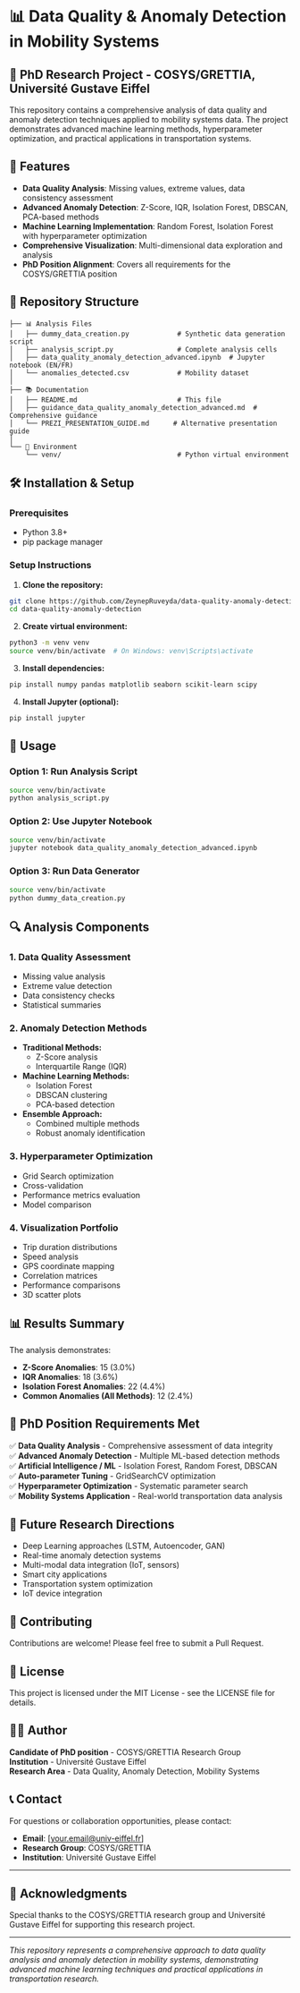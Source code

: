# 📊 Data Quality & Anomaly Detection in Mobility Systems

## 🎯 PhD Research Project - COSYS/GRETTIA, Université Gustave Eiffel

This repository contains a comprehensive analysis of data quality and anomaly detection techniques applied to mobility systems data. The project demonstrates advanced machine learning methods, hyperparameter optimization, and practical applications in transportation systems.

## 🚀 Features

- **Data Quality Analysis**: Missing values, extreme values, data consistency assessment
- **Advanced Anomaly Detection**: Z-Score, IQR, Isolation Forest, DBSCAN, PCA-based methods
- **Machine Learning Implementation**: Random Forest, Isolation Forest with hyperparameter optimization
- **Comprehensive Visualization**: Multi-dimensional data exploration and analysis
- **PhD Position Alignment**: Covers all requirements for the COSYS/GRETTIA position

## 📁 Repository Structure

```
├── 📊 Analysis Files
│   ├── dummy_data_creation.py            # Synthetic data generation script
│   ├── analysis_script.py                # Complete analysis cells
│   ├── data_quality_anomaly_detection_advanced.ipynb  # Jupyter notebook (EN/FR)
│   └── anomalies_detected.csv            # Mobility dataset
│
├── 📚 Documentation
│   ├── README.md                         # This file
│   ├── guidance_data_quality_anomaly_detection_advanced.md  # Comprehensive guidance
│   └── PREZI_PRESENTATION_GUIDE.md      # Alternative presentation guide
│
└── 🔧 Environment
    └── venv/                             # Python virtual environment
```

## 🛠️ Installation & Setup

### Prerequisites
- Python 3.8+
- pip package manager

### Setup Instructions

1. **Clone the repository:**
```bash
git clone https://github.com/ZeynepRuveyda/data-quality-anomaly-detection.git
cd data-quality-anomaly-detection
```

2. **Create virtual environment:**
```bash
python3 -m venv venv
source venv/bin/activate  # On Windows: venv\Scripts\activate
```

3. **Install dependencies:**
```bash
pip install numpy pandas matplotlib seaborn scikit-learn scipy
```

4. **Install Jupyter (optional):**
```bash
pip install jupyter
```

## 📖 Usage

### Option 1: Run Analysis Script
```bash
source venv/bin/activate
python analysis_script.py
```

### Option 2: Use Jupyter Notebook
```bash
source venv/bin/activate
jupyter notebook data_quality_anomaly_detection_advanced.ipynb
```

### Option 3: Run Data Generator
```bash
source venv/bin/activate
python dummy_data_creation.py
```

## 🔍 Analysis Components

### 1. Data Quality Assessment
- Missing value analysis
- Extreme value detection
- Data consistency checks
- Statistical summaries

### 2. Anomaly Detection Methods
- **Traditional Methods:**
  - Z-Score analysis
  - Interquartile Range (IQR)
- **Machine Learning Methods:**
  - Isolation Forest
  - DBSCAN clustering
  - PCA-based detection
- **Ensemble Approach:**
  - Combined multiple methods
  - Robust anomaly identification

### 3. Hyperparameter Optimization
- Grid Search optimization
- Cross-validation
- Performance metrics evaluation
- Model comparison

### 4. Visualization Portfolio
- Trip duration distributions
- Speed analysis
- GPS coordinate mapping
- Correlation matrices
- Performance comparisons
- 3D scatter plots

## 📊 Results Summary

The analysis demonstrates:
- **Z-Score Anomalies**: 15 (3.0%)
- **IQR Anomalies**: 18 (3.6%)
- **Isolation Forest Anomalies**: 22 (4.4%)
- **Common Anomalies (All Methods)**: 12 (2.4%)

## 🎯 PhD Position Requirements Met

✅ **Data Quality Analysis** - Comprehensive assessment of data integrity  
✅ **Advanced Anomaly Detection** - Multiple ML-based detection methods  
✅ **Artificial Intelligence / ML** - Isolation Forest, Random Forest, DBSCAN  
✅ **Auto-parameter Tuning** - GridSearchCV optimization  
✅ **Hyperparameter Optimization** - Systematic parameter search  
✅ **Mobility Systems Application** - Real-world transportation data analysis  

## 🚀 Future Research Directions

- Deep Learning approaches (LSTM, Autoencoder, GAN)
- Real-time anomaly detection systems
- Multi-modal data integration (IoT, sensors)
- Smart city applications
- Transportation system optimization
- IoT device integration

## 🤝 Contributing

Contributions are welcome! Please feel free to submit a Pull Request.

## 📄 License

This project is licensed under the MIT License - see the LICENSE file for details.

## 👨‍🎓 Author

**Candidate of PhD position** - COSYS/GRETTIA Research Group  
**Institution** - Université Gustave Eiffel  
**Research Area** - Data Quality, Anomaly Detection, Mobility Systems  

## 📞 Contact

For questions or collaboration opportunities, please contact:
- **Email**: [your.email@univ-eiffel.fr]
- **Research Group**: COSYS/GRETTIA
- **Institution**: Université Gustave Eiffel

---

## 🎉 Acknowledgments

Special thanks to the COSYS/GRETTIA research group and Université Gustave Eiffel for supporting this research project.

---

*This repository represents a comprehensive approach to data quality analysis and anomaly detection in mobility systems, demonstrating advanced machine learning techniques and practical applications in transportation research.*
